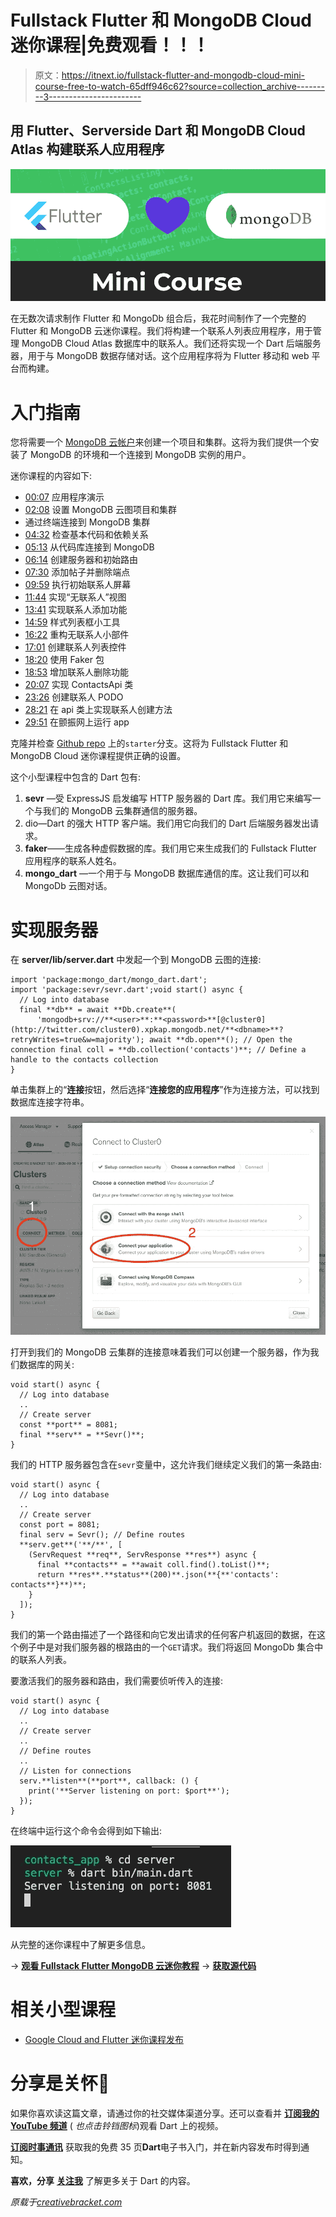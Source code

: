 # Fullstack Flutter 和 MongoDB Cloud 迷你课程|免费观看！！！

> 原文：<https://itnext.io/fullstack-flutter-and-mongodb-cloud-mini-course-free-to-watch-65dff946c62?source=collection_archive---------3----------------------->

## 用 Flutter、Serverside Dart 和 MongoDB Cloud Atlas 构建联系人应用程序

![](img/be2a67b1bfeff3ff26928b7ddc7f6753.png)

在无数次请求制作 Flutter 和 MongoDb 组合后，我花时间制作了一个完整的 Flutter 和 MongoDB 云迷你课程。我们将构建一个联系人列表应用程序，用于管理 MongoDB Cloud Atlas 数据库中的联系人。我们还将实现一个 Dart 后端服务器，用于与 MongoDB 数据存储对话。这个应用程序将为 Flutter 移动和 web 平台而构建。

# 入门指南

您将需要一个 [MongoDB 云帐户](https://www.mongodb.com/cloud)来创建一个项目和集群。这将为我们提供一个安装了 MongoDB 的环境和一个连接到 MongoDB 实例的用户。

迷你课程的内容如下:

*   [00:07](https://www.youtube.com/watch?v=juKDXPk7kU4&t=7s) 应用程序演示
*   [02:08](https://www.youtube.com/watch?v=juKDXPk7kU4&t=128s) 设置 MongoDB 云图项目和集群
*   通过终端连接到 MongoDB 集群
*   [04:32](https://www.youtube.com/watch?v=juKDXPk7kU4&t=272s) 检查基本代码和依赖关系
*   [05:13](https://www.youtube.com/watch?v=juKDXPk7kU4&t=313s) 从代码库连接到 MongoDB
*   [06:14](https://www.youtube.com/watch?v=juKDXPk7kU4&t=374s) 创建服务器和初始路由
*   [07:30](https://www.youtube.com/watch?v=juKDXPk7kU4&t=450s) 添加帖子并删除端点
*   [09:59](https://www.youtube.com/watch?v=juKDXPk7kU4&t=599s) 执行初始联系人屏幕
*   [11:44](https://www.youtube.com/watch?v=juKDXPk7kU4&t=704s) 实现“无联系人”视图
*   [13:41](https://www.youtube.com/watch?v=juKDXPk7kU4&t=821s) 实现联系人添加功能
*   [14:59](https://www.youtube.com/watch?v=juKDXPk7kU4&t=899s) 样式列表框小工具
*   [16:22](https://www.youtube.com/watch?v=juKDXPk7kU4&t=982s) 重构无联系人小部件
*   [17:01](https://www.youtube.com/watch?v=juKDXPk7kU4&t=1021s) 创建联系人列表控件
*   [18:20](https://www.youtube.com/watch?v=juKDXPk7kU4&t=1100s) 使用 Faker 包
*   [18:53](https://www.youtube.com/watch?v=juKDXPk7kU4&t=1133s) 增加联系人删除功能
*   [20:07](https://www.youtube.com/watch?v=juKDXPk7kU4&t=1207s) 实现 ContactsApi 类
*   [23:26](https://www.youtube.com/watch?v=juKDXPk7kU4&t=1406s) 创建联系人 PODO
*   [28:21](https://www.youtube.com/watch?v=juKDXPk7kU4&t=1701s) 在 api 类上实现联系人创建方法
*   [29:51](https://www.youtube.com/watch?v=juKDXPk7kU4&t=1791s) 在颤振网上运行 app

克隆并检查 [Github repo](https://github.com/graphicbeacon/flutter_mongodb_contacts_app) 上的`starter`分支。这将为 Fullstack Flutter 和 MongoDB Cloud 迷你课程提供正确的设置。

这个小型课程中包含的 Dart 包有:

1.  **sevr** —受 ExpressJS 启发编写 HTTP 服务器的 Dart 库。我们用它来编写一个与我们的 MongoDB 云集群通信的服务器。
2.  dio—Dart 的强大 HTTP 客户端。我们用它向我们的 Dart 后端服务器发出请求。
3.  **faker**——生成各种虚假数据的库。我们用它来生成我们的 Fullstack Flutter 应用程序的联系人姓名。
4.  **mongo_dart** —一个用于与 MongoDB 数据库通信的库。这让我们可以和 MongoDb 云图对话。

# 实现服务器

在 **server/lib/server.dart** 中发起一个到 MongoDB 云图的连接:

```
import 'package:mongo_dart/mongo_dart.dart';
import 'package:sevr/sevr.dart';void start() async {
  // Log into database
  final **db** = await **Db.create**(
      'mongodb+srv://**<user>**:**<password>**[@cluster0](http://twitter.com/cluster0).xpkap.mongodb.net/**<dbname>**?retryWrites=true&w=majority'); await **db.open**(); // Open the connection final coll = **db.collection('contacts')**; // Define a handle to the contacts collection
}
```

单击集群上的“**连接**按钮，然后选择“**连接您的应用程序**”作为连接方法，可以找到数据库连接字符串。

![](img/3358c8808303c1b1f4bf59ed1ea1e279.png)

打开到我们的 MongoDB 云集群的连接意味着我们可以创建一个服务器，作为我们数据库的网关:

```
void start() async {
  // Log into database
  ..
  // Create server
  const **port** = 8081;
  final **serv** = **Sevr()**;
}
```

我们的 HTTP 服务器包含在`sevr`变量中，这允许我们继续定义我们的第一条路由:

```
void start() async {
  // Log into database
  ..
  // Create server
  const port = 8081;
  final serv = Sevr(); // Define routes
  **serv.get**('**/**', [
    (ServRequest **req**, ServResponse **res**) async {
      final **contacts** = **await coll.find().toList()**;
      return **res**.**status**(200)**.json(**{**'contacts': contacts**}**)**;
    }
  ]);
}
```

我们的第一个路由描述了一个路径和向它发出请求的任何客户机返回的数据，在这个例子中是对我们服务器的根路由的一个`GET`请求。我们将返回 MongoDb 集合中的联系人列表。

要激活我们的服务器和路由，我们需要侦听传入的连接:

```
void start() async {
  // Log into database
  ..
  // Create server
  ..
  // Define routes
  ..
  // Listen for connections
  serv.**listen**(**port**, callback: () {
    print('**Server listening on port: $port**');
  });
}
```

在终端中运行这个命令会得到如下输出:

![](img/61d94c51d39eaaddf3b9f690af44404d.png)

从完整的迷你课程中了解更多信息。

→ [**观看 Fullstack Flutter MongoDB 云迷你教程**](https://youtu.be/juKDXPk7kU4)
→ [**获取源代码**](https://github.com/graphicbeacon/flutter_mongodb_contacts_app)

# 相关小型课程

*   [Google Cloud and Flutter 迷你课程发布](https://creativebracket.com/google-cloud-platform-and-flutter-mini-course-released/)

# 分享是关怀🤗

如果你喜欢读这篇文章，请通过你的社交媒体渠道分享。还可以查看并 [**订阅我的 YouTube 频道**](https://youtube.com/c/CreativeBracket) ( *也点击铃铛图标*)观看 Dart 上的视频。

[**订阅时事通讯**](http://eepurl.com/gipQBX) 获取我的免费 35 页**Dart**电子书入门，并在新内容发布时得到通知。

**喜欢，分享** [**关注我**](https://twitter.com/creativ_bracket) 了解更多关于 Dart 的内容。

*原载于*[*creativebracket.com*](https://creativebracket.com/fullstack-flutter-mongodb-mini-course/)